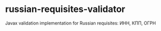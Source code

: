 # russian-requisites-validator
Javax validation implementation for Russian requisites: ИНН, КПП, ОГРН
